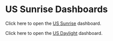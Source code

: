# US Sunrise Dashboards

Click here to open the [US Sunrise](https://craigahobbs.github.io/sunrise/) dashboard.

Click here to open the [US Daylight](https://craigahobbs.github.io/sunrise/#url=daylight.md) dashboard.
